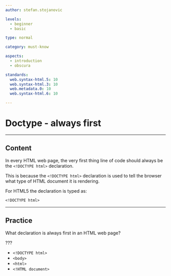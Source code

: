 ```yaml
---
author: stefan.stojanovic

levels:
  - beginner
  - basic

type: normal

category: must-know

aspects:
  - introduction
  - obscura

standards:
  web.syntax-html.5: 10
  web.syntax-html.3: 10
  web.metadata.0: 10
  web.syntax-html.6: 10

---
```

# Doctype - always first
---
## Content

In every HTML web page, the very first thing line of code should always be the `<!DOCTYPE html>` declaration.

This is because the `<!DOCTYPE html>` declaration is used to tell the browser what type of HTML document it is rendering.

For HTML5 the declaration is typed as:

```
<!DOCTYPE html>
```

---
## Practice

What declaration is always first in an HTML web page?

???

* `<!DOCTYPE html>`
* `<body>`
* `<html>`
* `<!HTML document>`
